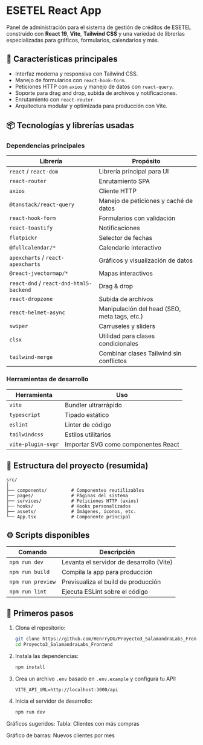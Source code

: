 # ESETEL React App 

Panel de administración para el sistema de gestión de créditos de ESETEL construido con **React 19**, **Vite**, **Tailwind CSS** y una variedad de librerías especializadas para gráficos, formularios, calendarios y más.

## 🚀 Características principales

- Interfaz moderna y responsiva con Tailwind CSS.
- Manejo de formularios con `react-hook-form`.
- Peticiones HTTP con `axios` y manejo de datos con `react-query`.
- Soporte para drag and drop, subida de archivos y notificaciones.
- Enrutamiento con `react-router`.
- Arquitectura modular y optimizada para producción con Vite.

## 📦 Tecnologías y librerías usadas

### Dependencias principales

| Librería                        | Propósito                                      |
|--------------------------------|------------------------------------------------|
| `react` / `react-dom`          | Librería principal para UI                     |
| `react-router`                 | Enrutamiento SPA                               |
| `axios`                        | Cliente HTTP                                   |
| `@tanstack/react-query`        | Manejo de peticiones y caché de datos          |
| `react-hook-form`             | Formularios con validación                     |
| `react-toastify`               | Notificaciones                                 |
| `flatpickr`                    | Selector de fechas                             |
| `@fullcalendar/*`             | Calendario interactivo                         |
| `apexcharts` / `react-apexcharts` | Gráficos y visualización de datos         |
| `@react-jvectormap/*`         | Mapas interactivos                             |
| `react-dnd` / `react-dnd-html5-backend` | Drag & drop                         |
| `react-dropzone`              | Subida de archivos                             |
| `react-helmet-async`          | Manipulación del head (SEO, meta tags, etc.)   |
| `swiper`                      | Carruseles y sliders                           |
| `clsx`                        | Utilidad para clases condicionales             |
| `tailwind-merge`              | Combinar clases Tailwind sin conflictos        |

### Herramientas de desarrollo

| Herramienta                    | Uso                                             |
|-------------------------------|--------------------------------------------------|
| `vite`                        | Bundler ultrarrápido                            |
| `typescript`                  | Tipado estático                                 |
| `eslint`                      | Linter de código                                |
| `tailwindcss`                 | Estilos utilitarios                             |
| `vite-plugin-svgr`           | Importar SVG como componentes React             |

## 📂 Estructura del proyecto (resumida)

```
src/
│
├── components/         # Componentes reutilizables
├── pages/              # Páginas del sistema
├── services/           # Peticiones HTTP (axios)
├── hooks/              # Hooks personalizados
├── assets/             # Imágenes, íconos, etc.
└── App.tsx             # Componente principal
```

## ⚙️ Scripts disponibles

| Comando           | Descripción                                     |
|------------------|-------------------------------------------------|
| `npm run dev`     | Levanta el servidor de desarrollo (Vite)       |
| `npm run build`   | Compila la app para producción                  |
| `npm run preview` | Previsualiza el build de producción             |
| `npm run lint`    | Ejecuta ESLint sobre el código                  |

## 🚀 Primeros pasos

1. Clona el repositorio:
   ```bash
   git clone https://github.com/HenrryDG/Proyecto3_SalamandraLabs_Frontend.git
   cd Proyecto3_SalamandraLabs_Frontend
   ```

2. Instala las dependencias:
   ```bash
   npm install
   ```

3. Crea un archivo `.env` basado en `.env.example` y configura tu API:
   ```env
   VITE_API_URL=http://localhost:3000/api
   ```

4. Inicia el servidor de desarrollo:
   ```bash
   npm run dev
   ```
Gráficos sugeridos:
Tabla: Clientes con más compras

Gráfico de barras: Nuevos clientes por mes
